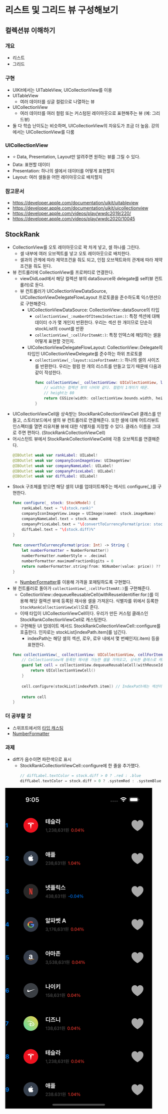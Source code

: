 # 리스트 및 그리드 뷰 구성해보기

## 컬렉션뷰 이해하기

### 개요

- 리스트
- 그리드

### 구현

- UIKit에서는 UITableView, UICollectionView를 이용
- UITableView
  - 여러 데이터를 싱글 컬럼으로 나열하는 뷰
- UICollectionView
  - 여러 데이터를 여러 컬럼 또는 커스텀된 레이아웃으로 표현해주는 뷰 (예: 그리드뷰)
- 둘 다 학습 난이도는 비슷하며, UICollectionView의 자유도가 조금 더 높음. 강의에서는 UICollectionView를 다룸

### UICollectionView

- ⭐️ Data, Presentation, Layout만 알려주면 원하는 뷰를 그릴 수 있다.
- Data: 표현할 데이터
- Presentation: 하나의 셀에서 데이터를 어떻게 표현할지
- Layout: 여러 셀들을 어떤 레이아웃으로 배치할지

### 참고문서

- https://developer.apple.com/documentation/uikit/uitableview
- https://developer.apple.com/documentation/uikit/uicollectionview
- https://developer.apple.com/videos/play/wwdc2019/220/
- https://developer.apple.com/videos/play/wwdc2020/10045


## StockRank

- CollectionView를 오토 레이아웃으로 꽉 차게 넣고, 셀 하나를 그린다.
  - 셀 내부에 여러 오브젝트를 넣고 오토 레이아웃으로 배치한다.
  - 셀과의 관계에 따라 제약조건을 줘도 되고, 인접 오브젝트와의 관계에 따라 제약조건을 줘도 된다.
- 뷰 컨트롤러에 CollectionView를 프로퍼티로 연결한다.
  - viewDidLoad에서 해당 컬렉션 뷰의 dataSource와 delegate를 self(뷰 컨트롤러)로 둔다.
  - 뷰 컨트롤러가 UICollectionViewDataSource, UICollectionViewDelegateFlowLayout 프로토콜을 준수하도록 익스텐션으로 구현해준다.
    - UICollectionViewDataSource: CollectionView::dataSource의 타입
      - `collectionView(_:numberOfItemsInSection:)`: 특정 섹션에 대해 데이터 수가 몇 개인지 반환한다. 우리는 섹션 한 개이므로 단순히 stockList의 count를 반환
      - `collectionView(_:cellForItemAt:)`: 특정 인덱스에 해당하는 셀을 어떻게 표현할 것인지. 
    - UICollectionViewDelegateFlowLayout: CollectionView::Delegate의 타입인 UICollectionViewDelegate를 준수하는 하위 프로토콜
      - `collectionView(_:layout:sizeForItemAt:)`: 하나의 셀의 사이즈를 반환한다. 우리는 컬럼 한 개의 리스트를 만들고 있기 때문에 다음과 같이 작성한다.   
        ```swift
        func collectionView(_ collectionView: UICollectionView, layout collectionViewLayout: UICollectionViewLayout, sizeForItemAt indexPath: IndexPath) -> CGSize {
            // width는 컬렉션 뷰의 너비와 같다. 컬럼이 1개이기 때문.
            // height는 80
            return CGSize(width: collectionView.bounds.width, height: 80) // UIView::bounds는 사각형 객체의 위치와 사이즈 정보를 담고 있다.
        }
        ```
- UICollectionViewCell을 상속받는 StockRankCollectionViewCell 클래스를 만들고, 스토리보드에서 셀의 뷰 컨트롤러로 연결해준다. 또한 셀에 대해 어트리뷰트 인스펙터를 열면 리유저뷸 뷰에 대한 식별자를 지정할 수 있다. 클래스 이름을 그대로 주면 편하다. (StockRankCollectionViewCell)
- 어시스턴트 뷰에서 StockRankCollectionViewCell에 각종 오브젝트를 연결해준다.   
  ```swift
  @IBOutlet weak var rankLabel: UILabel!
  @IBOutlet weak var companyIconImageView: UIImageView!
  @IBOutlet weak var companyNameLabel: UILabel!
  @IBOutlet weak var companyPriceLabel: UILabel!
  @IBOutlet weak var diffLabel: UILabel!
  ```
- Stock 구조체를 받으면 해당 셀의 UI를 업데이트해주는 메서드 configure(_)를 구현한다.   
  ```swift
  func configure(_ stock: StockModel) {
      rankLabel.text = "\(stock.rank)"
      companyIconImageView.image = UIImage(named: stock.imageName)
      companyNameLabel.text = stock.name
      companyPriceLabel.text = "\(convertToCurrencyFormat(price: stock.price))원"
      diffLabel.text = "\(stock.diff)%"
  }
  
  func convertToCurrencyFormat(price: Int) -> String {
      let numberFormatter = NumberFormatter()
      numberFormatter.numberStyle = .decimal
      numberFormatter.maximumFractionDigits = 0
      return numberFormatter.string(from: NSNumber(value: price)) ?? ""
  }
  ```
  - [NumberFormatter](https://developer.apple.com/documentation/foundation/numberformatter/)를 이용해 가격을 포매팅하도록 구현했다.
- 뷰 컨트롤러로 돌아가 `collectionView(_:cellForItemAt:)`를 구현해준다.
  - CollectionView::dequeueReusableCell(withReuseIdentifier:for:)를 이용해 해당 컬렉션 뷰에 등록된 재사용 셀을 가져온다. 식별자를 위에서 등록한 `StockRankCollectionViewCell`으로 준다.
  - 이때 타입이 UICollectionViewCell이다. 우리가 만든 커스텀 클래스인 StockRankCollectionViewCell로 캐스팅한다.
  - 구현해둔 UI 업데이트 메서드 StockRankCollectionViewCell::configure를 호출한다. 인자로는 stockList[indexPath.item]를 넘긴다.
    - indexPath는 해당 셀의 섹션, 로우, 로우 내에서 몇 번째인지(.item) 등을 표현한다.
  ```swift
  func collectionView(_ collectionView: UICollectionView, cellForItemAt indexPath: IndexPath) -> UICollectionViewCell {
      // CollectionView에 등록된 재사용 가능한 셀을 가져오고, 상속한 클래스로 캐스팅한다.
      guard let cell = collectionView.dequeueReusableCell(withReuseIdentifier: "StockRankCollectionViewCell", for: indexPath) as? StockRankCollectionViewCell else {
          return UICollectionViewCell()
      }
      
      cell.configure(stockList[indexPath.item]) // IndexPath에는 섹션이 무엇인지, 그리고 해당 섹션의 몇 번쨰 아이템인지 정보가 담겨져 있다.
      
      return cell
  }
  ```

### 더 공부할 것

- 스위프트에서의 [타입 캐스팅](https://docs.swift.org/swift-book/documentation/the-swift-programming-language/typecasting)
- [NumberFormatter](https://developer.apple.com/documentation/foundation/numberformatter/)

### 과제

- diff가 음수이면 파란색으로 표시
  - StockRankCollectionViewCell::configure에 한 줄을 추가했다.
    ```swift
    // diffLabel.textColor = stock.diff > 0 ? .red : .blue
    diffLabel.textColor = stock.diff > 0 ? .systemRed : .systemBlue
    ```

![](imgs/stock-final.png)
